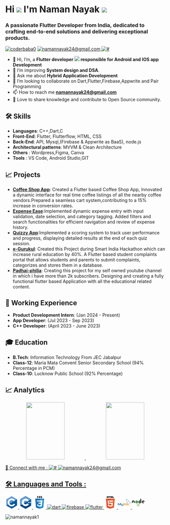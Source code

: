 <!----------------------------------- Heading Section ------------------------------------>
<h1 align="left">
    Hi
    <img src="https://media.giphy.com/media/hvRJCLFzcasrR4ia7z/giphy.gif" width="35px"/>
    I'm Naman Nayak
    <img src="https://camo.githubusercontent.com/d3359cb00ab0b5ed8f2e1fe3fceb4fbaf3b614340f8c0db99c17b9f50b351770/68747470733a2f2f656d6f6a69732e736c61636b6d6f6a69732e636f6d2f656d6f6a69732f696d616765732f313533313834393433302f343234362f626c6f622d73756e676c61737365732e6769663f31353331383439343330" width="35">
</h1>
<h3 align="left">A passionate Flutter Developer from India, dedicated to crafting end-to-end solutions and delivering exceptional products. </h3>
<!----------------------------------- Profile View Section ------------------------------------>
<p align="left"> <a href="https://twitter.com/naman__nayak" target="blank"><img src="https://img.shields.io/twitter/follow/naman__nayak?logo=twitter&style=for-the-badge" alt="coderbaba0" /></a> <a title="namannayak24@gmail.com" href="mailto:namannayak24@gmail.com">
        <img src="https://img.shields.io/badge/Gmail-D14836?style=for-the-badge&logo=gmail&logoColor=white" alt="namannayak24@gmail.com" />
    </a>   <a href="https://www.linkedin.com/in/naman-nayak-7208a0228/">
    <img src="https://img.shields.io/badge/LinkedIn-18A303?style=for-the-badge&logo=ionic&logoColor=white" alt="#"/>
  </a></p>

- 👋 Hi, I’m, a **Flutter developer <img src="https://media.giphy.com/media/WUlplcMpOCEmTGBtBW/giphy.gif" width="30">  responsible for Android and IOS app Development** 
- 🌱 I’m improving **System design and DSA**.
- 💬 Ask me about **Hybrid Application Development**
- 💞️ I’m looking to collaborate on Dart,Flutter,Firebase,Appwrite and Pair Programming 
- 📫 How to reach me **namannayak24@gmail.com**
- 💞️ Love to share knowledge and contribute to Open Source community.
  
 ## 🛠 Skills

- **Languages**: C++,Dart,C
- **Front-End**: Flutter, Flutterflow, HTML, CSS
- **Back-End**: API, Mysql,(Firebase & Appwrite as BaaS), node.js
- **Architectural patterns**: MVVM & Clean Architecture
- **Others** :  Wordpress,Figma, Canva
- **Tools** :  VS Code, Android Studio,GIT

## 📈 Projects

- **[Coffee Shop App](#)**: Created a Flutter based Coffee Shop App, Innovated a dynamic interface for real time coffee listings of all the nearby coffee vendors.Prepared a seamless cart system,contributing to a 15% increase in conversion rates.
- **[Expense Ease](#)**:Implemented dynamic expense entry with input validation, date selection, and category tagging. Added filters and search functionalities for efficient navigation and review of expense history.
- **[Quizzy App](#)**:Implemented a scoring system to track user performance and progress, displaying detailed results at the end of each quiz session.
- **[e-Gurukul](#)**: Created this Project during Smart India Hackathon which can increase rural education by 40%. A Flutter based student complaints portal that allows students and parents to submit complaints, categorizes and stores them in a database.
- **[Padhai-philia](#)**: Creating this project for my self owned youtube channel in which i have more than 2k subscribers. Designing and creating a fully functional flutter based Application with all the educational related content.

## 📄 Working Experience

- **Product Development Intern**:  (Jan 2024 - Present)
- **App Developer**:  (Jul 2023 - Sep 2023)
- **C++ Developer**:   (April 2023 - June 2023)

## 🎓 Education

- **B.Tech**: Information Technology From JEC Jabalpur
- **Class-12**: Maria Mata Convent Senior Secondary School (94% Percentage in PCM)
- **Class-10**: Lucknow Public School (92% Percentage)

 
## 📈 Analytics

<p align="center">
<a href="https://github.com/namannayak1">
  <img height="180em" width="49%" margin-right="15px" src="https://github-readme-stats-eight-theta.vercel.app/api?username=namannayak1&theme=radical&show_icons=true&include_all_commits=false&count_private=true"/>
  <img height="180em" width="49%" src="https://streak-stats.demolab.com?user=namannayak1&theme=transparent&date_format=%5BY%20%5DM%20j&theme=radical"/>


</p>
📱 Connect with me :
 <a href="https://www.linkedin.com/in/naman-nayak-7208a0228/">
    <img src="https://img.shields.io/badge/LinkedIn-18A303?style=for-the-badge&logo=ionic&logoColor=white" alt="#"/>
  </a>
    <a title="namannayak24@gmail.com" href="mailto:namannayak24@gmail.com">
        <img src="https://img.shields.io/badge/Gmail-D14836?style=for-the-badge&logo=gmail&logoColor=white" alt="namannayak24@gmail.com" />
</p>
         
## 🛠️ Languages and Tools :

<p align="left"> <a href="https://www.cprogramming.com/" target="_blank" rel="noreferrer"> <img src="https://raw.githubusercontent.com/devicons/devicon/master/icons/c/c-original.svg" alt="c" width="40" height="40"/> </a> <a href="https://www.w3schools.com/cpp/" target="_blank" rel="noreferrer"> <img src="https://raw.githubusercontent.com/devicons/devicon/master/icons/cplusplus/cplusplus-original.svg" alt="cplusplus" width="40" height="40"/> </a> <a href="https://www.w3schools.com/css/" target="_blank" rel="noreferrer"> <img src="https://raw.githubusercontent.com/devicons/devicon/master/icons/css3/css3-original-wordmark.svg" alt="css3" width="40" height="40"/> </a> <a href="https://dart.dev" target="_blank" rel="noreferrer"> <img src="https://www.vectorlogo.zone/logos/dartlang/dartlang-icon.svg" alt="dart" width="40" height="40"/> </a> <a href="https://firebase.google.com/" target="_blank" rel="noreferrer"> <img src="https://www.vectorlogo.zone/logos/firebase/firebase-icon.svg" alt="firebase" width="40" height="40"/> </a> <a href="https://flutter.dev" target="_blank" rel="noreferrer"> <img src="https://www.vectorlogo.zone/logos/flutterio/flutterio-icon.svg" alt="flutter" width="40" height="40"/> </a> <a href="https://www.w3.org/html/" target="_blank" rel="noreferrer"> <img src="https://raw.githubusercontent.com/devicons/devicon/master/icons/html5/html5-original-wordmark.svg" alt="html5" width="40" height="40"/> </a> <a href="https://www.mysql.com/" target="_blank" rel="noreferrer"> <img src="https://raw.githubusercontent.com/devicons/devicon/master/icons/mysql/mysql-original-wordmark.svg" alt="mysql" width="40" height="40"/> </a> <a href="https://nodejs.org" target="_blank" rel="noreferrer"> <img src="https://raw.githubusercontent.com/devicons/devicon/master/icons/nodejs/nodejs-original-wordmark.svg" alt="nodejs" width="40" height="40"/> </a> </p>

<p align="left"> <img src="https://komarev.com/ghpvc/?username=namannayak1&label=Profile%20views&color=0e75b6&style=flat" alt="namannayak1" /> </p>

<!-----------------------------------<p><img align="left" src="https://github-readme-stats.vercel.app/api/top-langs?username=namannayak1&show_icons=true&locale=en&layout=compact" alt="namannayak1" /></p>------------------------------------>




